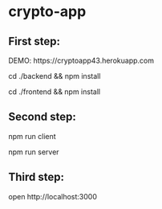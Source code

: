 # crypto-app
<h2>First step:</h2>
<p>DEMO: https://cryptoapp43.herokuapp.com</p>
<p>cd ./backend && npm install</p>
<p>cd ./frontend && npm install</p>
<h2>Second step:</h2>
<p>npm run client</p>
<p>npm run server</p>
<h2>Third step:</h2>
<p>open http://localhost:3000 </p>
